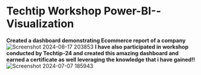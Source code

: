 # Techtip Workshop Power-BI--Visualization
**Created a dashboard demonstrating Ecommerce report of a company**
![Screenshot 2024-08-17 203853](https://github.com/user-attachments/assets/f04613c7-bff4-4e1d-9314-dacd930ede14)
**I have also participated in workshop conducted by Techtip-24 and created this amazing dashboard and earned a certificate as well leveraging the knowledge that i have gained!!**
![Screenshot 2024-07-07 185943](https://github.com/user-attachments/assets/628d28d8-88f4-4d53-adaf-341421d1cbe2)


